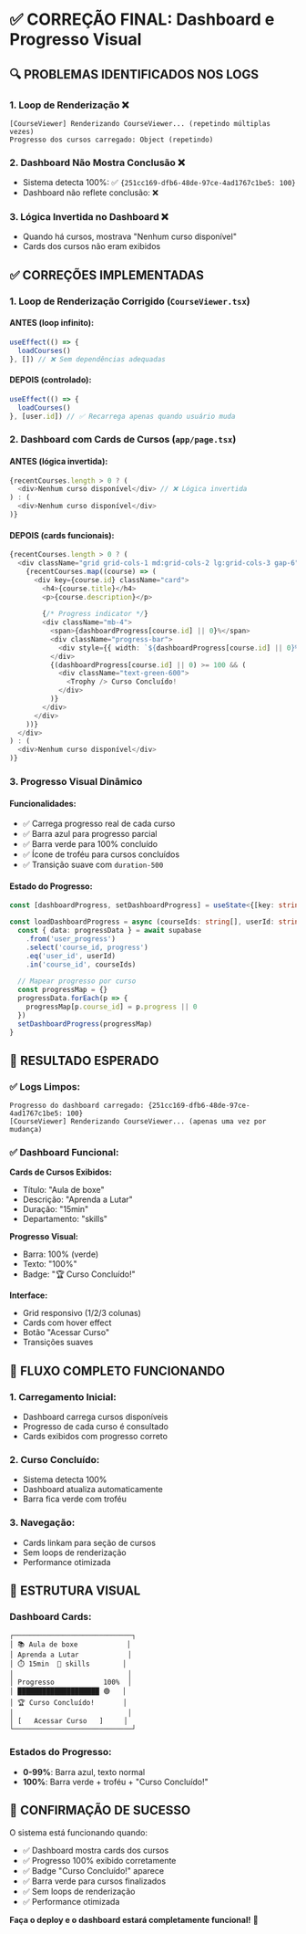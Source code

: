 # ✅ CORREÇÃO FINAL: Dashboard e Progresso Visual

## 🔍 PROBLEMAS IDENTIFICADOS NOS LOGS

### 1. **Loop de Renderização** ❌
```
[CourseViewer] Renderizando CourseViewer... (repetindo múltiplas vezes)
Progresso dos cursos carregado: Object (repetindo)
```

### 2. **Dashboard Não Mostra Conclusão** ❌
- Sistema detecta 100%: ✅ `{251cc169-dfb6-48de-97ce-4ad1767c1be5: 100}`
- Dashboard não reflete conclusão: ❌

### 3. **Lógica Invertida no Dashboard** ❌
- Quando há cursos, mostrava "Nenhum curso disponível"
- Cards dos cursos não eram exibidos

## ✅ CORREÇÕES IMPLEMENTADAS

### 1. **Loop de Renderização Corrigido** (`CourseViewer.tsx`)

#### ANTES (loop infinito):
```typescript
useEffect(() => {
  loadCourses()
}, []) // ❌ Sem dependências adequadas
```

#### DEPOIS (controlado):
```typescript
useEffect(() => {
  loadCourses()
}, [user.id]) // ✅ Recarrega apenas quando usuário muda
```

### 2. **Dashboard com Cards de Cursos** (`app/page.tsx`)

#### ANTES (lógica invertida):
```typescript
{recentCourses.length > 0 ? (
  <div>Nenhum curso disponível</div> // ❌ Lógica invertida
) : (
  <div>Nenhum curso disponível</div>
)}
```

#### DEPOIS (cards funcionais):
```typescript
{recentCourses.length > 0 ? (
  <div className="grid grid-cols-1 md:grid-cols-2 lg:grid-cols-3 gap-6">
    {recentCourses.map((course) => (
      <div key={course.id} className="card">
        <h4>{course.title}</h4>
        <p>{course.description}</p>
        
        {/* Progress indicator */}
        <div className="mb-4">
          <span>{dashboardProgress[course.id] || 0}%</span>
          <div className="progress-bar">
            <div style={{ width: `${dashboardProgress[course.id] || 0}%` }} />
          </div>
          {(dashboardProgress[course.id] || 0) >= 100 && (
            <div className="text-green-600">
              <Trophy /> Curso Concluído!
            </div>
          )}
        </div>
      </div>
    ))}
  </div>
) : (
  <div>Nenhum curso disponível</div>
)}
```

### 3. **Progresso Visual Dinâmico**

#### Funcionalidades:
- ✅ Carrega progresso real de cada curso
- ✅ Barra azul para progresso parcial
- ✅ Barra verde para 100% concluído
- ✅ Ícone de troféu para cursos concluídos
- ✅ Transição suave com `duration-500`

#### Estado do Progresso:
```typescript
const [dashboardProgress, setDashboardProgress] = useState<{[key: string]: number}>({})

const loadDashboardProgress = async (courseIds: string[], userId: string) => {
  const { data: progressData } = await supabase
    .from('user_progress')
    .select('course_id, progress')
    .eq('user_id', userId)
    .in('course_id', courseIds)
    
  // Mapear progresso por curso
  const progressMap = {}
  progressData.forEach(p => {
    progressMap[p.course_id] = p.progress || 0
  })
  setDashboardProgress(progressMap)
}
```

## 🚀 RESULTADO ESPERADO

### ✅ Logs Limpos:
```
Progresso do dashboard carregado: {251cc169-dfb6-48de-97ce-4ad1767c1be5: 100}
[CourseViewer] Renderizando CourseViewer... (apenas uma vez por mudança)
```

### ✅ Dashboard Funcional:
**Cards de Cursos Exibidos:**
- Título: "Aula de boxe"
- Descrição: "Aprenda a Lutar"
- Duração: "15min"
- Departamento: "skills"

**Progresso Visual:**
- Barra: 100% (verde)
- Texto: "100%"
- Badge: "🏆 Curso Concluído!"

**Interface:**
- Grid responsivo (1/2/3 colunas)
- Cards com hover effect
- Botão "Acessar Curso"
- Transições suaves

## 🎯 FLUXO COMPLETO FUNCIONANDO

### 1. **Carregamento Inicial:**
- Dashboard carrega cursos disponíveis
- Progresso de cada curso é consultado
- Cards exibidos com progresso correto

### 2. **Curso Concluído:**
- Sistema detecta 100%
- Dashboard atualiza automaticamente
- Barra fica verde com troféu

### 3. **Navegação:**
- Cards linkam para seção de cursos
- Sem loops de renderização
- Performance otimizada

## 🔧 ESTRUTURA VISUAL

### Dashboard Cards:
```
┌─────────────────────────────┐
│ 📚 Aula de boxe            │
│ Aprenda a Lutar            │
│ ⏱️ 15min  👥 skills        │
│                            │
│ Progresso            100%  │
│ ████████████████████ 🟢   │
│ 🏆 Curso Concluído!       │
│                            │
│ [   Acessar Curso   ]     │
└─────────────────────────────┘
```

### Estados do Progresso:
- **0-99%**: Barra azul, texto normal
- **100%**: Barra verde + troféu + "Curso Concluído!"

## 🎉 CONFIRMAÇÃO DE SUCESSO

O sistema está funcionando quando:
- ✅ Dashboard mostra cards dos cursos
- ✅ Progresso 100% exibido corretamente
- ✅ Badge "Curso Concluído!" aparece
- ✅ Barra verde para cursos finalizados
- ✅ Sem loops de renderização
- ✅ Performance otimizada

**Faça o deploy e o dashboard estará completamente funcional!** 🚀

